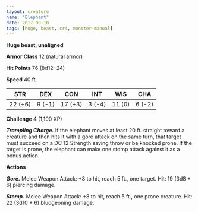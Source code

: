```yaml
---
layout: creature
name: "Elephant"
date: 2017-09-10
tags: [huge, beast, cr4, monster-manual]
---
```


**Huge beast, unaligned**

**Armor Class** 12 (natural armor)

**Hit Points** 76 (8d12+24)

**Speed** 40 ft.

|   STR   |   DEX   |   CON   |   INT   |   WIS   |   CHA   |
|:-----:|:-----:|:-----:|:-----:|:-----:|:-----:|
| 22 (+6) | 9 (-1) | 17 (+3) | 3 (-4) | 11 (0) | 6 (-2) |

**Challenge** 4 (1,100 XP)

***Trampling Charge.*** If the elephant moves at least 20 ft. straight toward a creature and then hits it with a gore attack on the same turn, that target must succeed on a DC 12 Strength saving throw or be knocked prone. If the target is prone, the elephant can make one stomp attack against it as a bonus action.

**Actions**

***Gore.*** Melee Weapon Attack: +8 to hit, reach 5 ft., one target. Hit: 19 (3d8 + 6) piercing damage.

***Stomp.*** Melee Weapon Attack: +8 to hit, reach 5 ft., one prone creature. Hit: 22 (3d10 + 6) bludgeoning damage.

